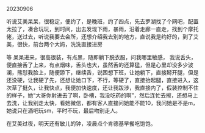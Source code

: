 20230906

听说艾美呆呆，很稳定，便约了，是晚班，约了四点，先去罗湖找了个网吧，配置太拉了，凑合玩玩，到时间，出去发现下雨，暴雨，沿着走廊一直走，找到个摩托佬，送过去，听说我要去会所，还想介绍我去别的地方，直说我是约好的，到了艾美，很快，前台两个大妈，洗洗直接进房

等 呆呆进来，很高很装，有点黑，随即躺下脱衣服，问我哪里敏感， 我说舌头， 便直接舌了上来，有点烟味，舌头也大，虽然舌的还算猛，但是心里却没多少波澜，熊怼我脸上，随便舔下，继续舌，说困想下班，让她躺下，直接掰开腿，但是还没硬，让我硬了先，还想让她口下，不行，等硬了，直接抬起腿，直接进入，这次草了挺久，让我快点，我便加快速度，还让我跋涉，我直接内了，假装控制不住的样子，她“大哥你射进去了啊，卧槽，我没吃药的啊”，然后连忙去擦，还想马上去洗，让我别走太快，看她微信，都有客人直接问她能不能10，我问她是不是m，她说只在酒吧玩sm，平时不玩，最后吻别走人。

在艾美过夜，明天还有敏儿的钟，凌晨点个肯德基早餐吃饱饱。

